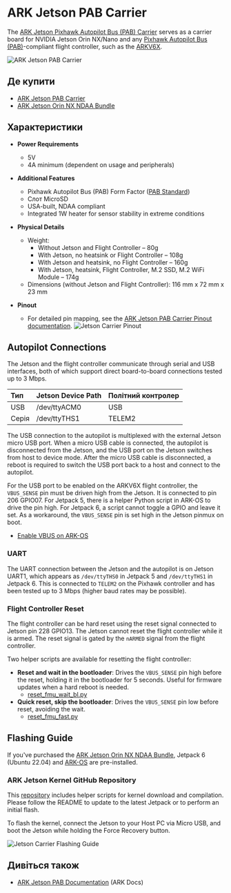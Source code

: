 # ARK Jetson PAB Carrier

The [ARK Jetson Pixhawk Autopilot Bus (PAB) Carrier](https://arkelectron.gitbook.io/ark-documentation/flight-controllers/ark-jetson-pab-carrier) serves as a carrier board for NVIDIA Jetson Orin NX/Nano and any [Pixhawk Autopilot Bus (PAB)](https://github.com/pixhawk/Pixhawk-Standards/blob/master/DS-010%20Pixhawk%20Autopilot%20Bus%20Standard.pdf)-compliant flight controller, such as the [ARKV6X](../flight_controller/ark_v6x.md).

![ARK Jetson PAB Carrier](../../assets/companion_computer/ark_jetson_pab_carrier/ark_jetson_pab_carrier.jpg)

## Де купити

- [ARK Jetson PAB Carrier](https://arkelectron.com/product/ark-jetson-pab-carrier/)
- [ARK Jetson Orin NX NDAA Bundle](https://arkelectron.com/product/ark-jetson-orin-nx-ndaa-bundle/)

## Характеристики

- **Power Requirements**

  - 5V
  - 4A minimum (dependent on usage and peripherals)

- **Additional Features**

  - Pixhawk Autopilot Bus (PAB) Form Factor ([PAB Standard](https://github.com/pixhawk/Pixhawk-Standards/blob/master/DS-010%20Pixhawk%20Autopilot%20Bus%20Standard.pdf))
  - Слот MicroSD
  - USA-built, NDAA compliant
  - Integrated 1W heater for sensor stability in extreme conditions

- **Physical Details**

  - Weight:
    - Without Jetson and Flight Controller – 80g
    - With Jetson, no heatsink or Flight Controller – 108g
    - With Jetson and heatsink, no Flight Controller – 160g
    - With Jetson, heatsink, Flight Controller, M.2 SSD, M.2 WiFi Module – 174g
  - Dimensions (without Jetson and Flight Controller): 116 mm x 72 mm x 23 mm

- **Pinout**
  - For detailed pin mapping, see the [ARK Jetson PAB Carrier Pinout documentation](https://arkelectron.gitbook.io/ark-documentation/flight-controllers/ark-jetson-pab-carrier/pinout).
    ![Jetson Carrier Pinout](../../assets/companion_computer/ark_jetson_pab_carrier/ark_jetson_carrier_pinout.png)

## Autopilot Connections

The Jetson and the flight controller communicate through serial and USB interfaces, both of which support direct board-to-board connections tested up to 3 Mbps.

| Тип   | Jetson Device Path | Політний контролер |
| :---- | :----------------- | :----------------- |
| USB   | /dev/ttyACM0       | USB                |
| Серія | /dev/ttyTHS1       | TELEM2             |

The USB connection to the autopilot is multiplexed with the external Jetson micro USB port.
When a micro USB cable is connected, the autopilot is disconnected from the Jetson, and the USB port on the Jetson switches from host to device mode.
After the micro USB cable is disconnected, a reboot is required to switch the USB port back to a host and connect to the autopilot.

For the USB port to be enabled on the ARKV6X flight controller, the `VBUS_SENSE` pin must be driven high from the Jetson.
It is connected to pin 206 GPIO07.
For Jetpack 5, there is a helper Python script in ARK-OS to drive the pin high.
For Jetpack 6, a script cannot toggle a GPIO and leave it set.
As a workaround, the `VBUS_SENSE` pin is set high in the Jetson pinmux on boot.

- [Enable VBUS on ARK-OS](https://github.com/ARK-Electronics/ARK-OS/blob/main/platform/jetson/scripts/vbus_enable.py)

### UART

The UART connection between the Jetson and the autopilot is on Jetson UART1, which appears as `/dev/ttyTHS0` in Jetpack 5 and `/dev/ttyTHS1` in Jetpack 6.
This is connected to `TELEM2` on the Pixhawk controller and has been tested up to 3 Mbps (higher baud rates may be possible).

### Flight Controller Reset

The flight controller can be hard reset using the reset signal connected to Jetson pin 228 GPIO13.
The Jetson cannot reset the flight controller while it is armed.
The reset signal is gated by the `nARMED` signal from the flight controller.

Two helper scripts are available for resetting the flight controller:

- **Reset and wait in the bootloader**: Drives the `VBUS_SENSE` pin high before the reset, holding it in the bootloader for 5 seconds.
  Useful for firmware updates when a hard reboot is needed.
  - [reset_fmu_wait_bl.py](https://github.com/ARK-Electronics/ARK-OS/blob/main/platform/jetson/scripts/reset_fmu_wait_bl.py)
- **Quick reset, skip the bootloader**: Drives the `VBUS_SENSE` pin low before reset, avoiding the wait.
  - [reset_fmu_fast.py](https://github.com/ARK-Electronics/ARK-OS/blob/main/platform/jetson/scripts/reset_fmu_fast.py)

## Flashing Guide

If you've purchased the [ARK Jetson Orin NX NDAA Bundle](https://arkelectron.com/product/ark-jetson-orin-nx-ndaa-bundle/), Jetpack 6 (Ubuntu 22.04) and [ARK-OS](https://github.com/ARK-Electronics/ARK-OS) are pre-installed.

### ARK Jetson Kernel GitHub Repository

This [repository](https://github.com/ARK-Electronics/ark_jetson_kernel) includes helper scripts for kernel download and compilation.
Please follow the README to update to the latest Jetpack or to perform an initial flash.

To flash the kernel, connect the Jetson to your Host PC via Micro USB, and boot the Jetson while holding the Force Recovery button.

![Jetson Carrier Flashing Guide](../../assets/companion_computer/ark_jetson_pab_carrier/ark_jetson_flashing_guide.png)

## Дивіться також

- [ARK Jetson PAB Documentation](https://arkelectron.gitbook.io/ark-documentation/flight-controllers/ark-jetson-pab-carrier) (ARK Docs)

